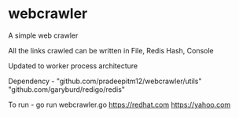 # webcrawler
A simple web crawler

All the links crawled can be written in File, Redis Hash, Console

Updated to worker process architecture


Dependency -
 "github.com/pradeepitm12/webcrawler/utils"
 "github.com/garyburd/redigo/redis"

To run -
 go run webcrawler.go https://redhat.com https://yahoo.com
